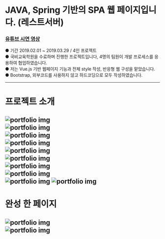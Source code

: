 # JAVA, Spring 기반의 SPA 웹 페이지입니다. (레스트서버)

### [유튜브 시연 영상](https://youtu.be/n9sFr_rLNok)  
●  기간 2019.02.01 ~ 2019.03.29  /  4인 프로젝트  
●  국비교육학원을 수료하며 진행한 프로젝트입니다, 4명의 팀원이 개발 프로세스를 응용하여 협업하였습니다.  
●  저는 Vue.js 기반 웹페이지 기능과 전체 style 작성, 반응형 웹 구성을 맡았습니다.  
●  Bootstrap, 외부코드를 사용하지 않고 하드코딩으로 모두 작성하였습니다.  
  
---
# 프로젝트 소개
![portfolio img](https://img1.daumcdn.net/thumb/R1280x0/?scode=mtistory&fname=https%3A%2F%2Fk.kakaocdn.net%2Fdn%2FbVpzzB%2FbtquNGkV7pF%2Fv9KEDwkVfkU0J6PoBrSZCK%2Fimg.png)  
![portfolio img](https://img1.daumcdn.net/thumb/R1280x0/?scode=mtistory&fname=https%3A%2F%2Fk.kakaocdn.net%2Fdn%2FPIT9h%2FbtquNudZWrV%2FpvI6XNKN1kDykM7XbDwWVK%2Fimg.png)  
![portfolio img](https://img1.daumcdn.net/thumb/R1280x0/?scode=mtistory&fname=https%3A%2F%2Fk.kakaocdn.net%2Fdn%2FbOnTrO%2FbtquM8Ww2WI%2F6elQykwrF8Rgc8WeZ4Ktkk%2Fimg.png)  
![portfolio img](https://img1.daumcdn.net/thumb/R1280x0/?scode=mtistory&fname=https%3A%2F%2Fk.kakaocdn.net%2Fdn%2FrixwO%2FbtquOqva1ok%2F2fWtW5Os8J4XWjRFSJVlY1%2Fimg.png)  
![portfolio img](https://img1.daumcdn.net/thumb/R1280x0/?scode=mtistory&fname=https%3A%2F%2Fk.kakaocdn.net%2Fdn%2FbuNxTn%2FbtquLZ6SCfJ%2FhGBXmMeKB7kSwpvKqqQiWK%2Fimg.png)  
![portfolio img](https://img1.daumcdn.net/thumb/R1280x0/?scode=mtistory&fname=https%3A%2F%2Fk.kakaocdn.net%2Fdn%2FTYhpX%2FbtquM9VqXKN%2FxYW3cG5L52CsnBkzw6d4x0%2Fimg.png)  
![portfolio img](https://img1.daumcdn.net/thumb/R1280x0/?scode=mtistory&fname=https%3A%2F%2Fk.kakaocdn.net%2Fdn%2FHBnxy%2FbtquNudZWvG%2F0ayi3MEMrQSvvDdl3i8xMk%2Fimg.png)  
![portfolio img](https://img1.daumcdn.net/thumb/R1280x0/?scode=mtistory&fname=https%3A%2F%2Fk.kakaocdn.net%2Fdn%2Fb82FBC%2FbtquOp36rQK%2FYHed0o5MGk3vzXGkUhQCE0%2Fimg.png)  
![portfolio img](https://img1.daumcdn.net/thumb/R1280x0/?scode=mtistory&fname=https%3A%2F%2Fk.kakaocdn.net%2Fdn%2FkLkX4%2FbtquNvxfG3R%2Fb9S1HZeda55sH2C4Iq6KQ0%2Fimg.png)
![portfolio img](https://img1.daumcdn.net/thumb/R1280x0/?scode=mtistory&fname=https%3A%2F%2Fk.kakaocdn.net%2Fdn%2FbZH24l%2FbtquLpEIBsc%2FDQogfkOwCaCqKQ1HLqLVk1%2Fimg.png)  
---
# 완성 한 페이지
![portfolio img](https://img1.daumcdn.net/thumb/R1280x0/?scode=mtistory&fname=https%3A%2F%2Fk.kakaocdn.net%2Fdn%2FbzCr28%2FbtquM8VTgoM%2FoZeOo2LWqiDYtBWqlkmDa1%2Fimg.jpg)  
![portfolio img](https://img1.daumcdn.net/thumb/R1280x0/?scode=mtistory&fname=https%3A%2F%2Fk.kakaocdn.net%2Fdn%2FcJUogJ%2FbtquM9tNqp6%2F9CfHgXoblBRDUes0HMolm1%2Fimg.jpg)  
---


